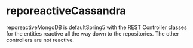 # reporeactiveCassandra
reporeactiveMongoDB is defaultSpring5 with the REST Controller classes for the entities reactive all the way down to the repositories. The other controllers are not reactive.
